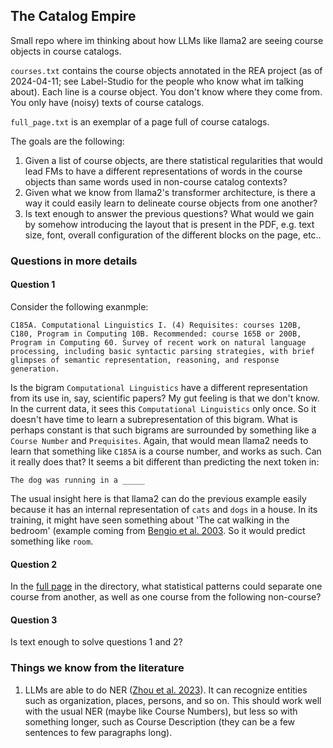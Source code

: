 ## The Catalog Empire

Small repo where im thinking about how LLMs like llama2 are seeing course objects in course catalogs.

`courses.txt` contains the course objects annotated in the REA project (as of 2024-04-11; see Label-Studio for the people who know what im talking about). Each line is a course object. You don't know where they come from. You only have (noisy) texts of course catalogs.

`full_page.txt` is an exemplar of a page full of course catalogs.

The goals are the following:

1. Given a list of course objects, are there statistical regularities that would lead FMs to have a different representations of words in the course objects than same words used in non-course catalog contexts?
1. Given what we know from llama2's transformer architecture, is there a way it could easily learn to delineate course objects from one another?
1. Is text enough to answer the previous questions? What would we gain by somehow introducing the layout that is present in the PDF, e.g. text size, font, overall configuration of the different blocks on the page, etc..

### Questions in more details

#### Question 1

Consider the following exanmple:
```
C185A. Computational Linguistics I. (4) Requisites: courses 120B, C180, Program in Computing 10B. Recommended: course 165B or 200B, Program in Computing 60. Survey of recent work on natural language processing, including basic syntactic parsing strategies, with brief glimpses of semantic representation, reasoning, and response generation.
```
Is the bigram `Computational Linguistics` have a different representation from its use in, say, scientific papers? My gut feeling is that we don't know. In the current data, it sees this `Computational Linguistics` only once. So it doesn't have time to learn a subrepresentation of this bigram. What is perhaps constant is that such bigrams are surrounded by something like a `Course Number` and `Prequisites`. Again, that would mean llama2 needs to learn that something like `C185A` is a course number, and works as such. Can it really does that? It seems a bit different than predicting the next token in:
```
The dog was running in a _____
```
The usual insight here is that llama2 can do the previous example easily because it has an internal representation of `cats` and `dogs` in a house. In its training, it might have seen something about 'The cat walking in the bedroom' (example coming from [Bengio et al. 2003](https://www.jmlr.org/papers/volume3/bengio03a/bengio03a.pdf). So it would predict something like `room`.

#### Question 2

In the [full page](https://github.com/jstonge/catempire/blob/main/single_full_page.txt) in the directory, what statistical patterns could separate one course from another, as well as one course from the following non-course?

#### Question 3

Is text enough to solve questions 1 and 2?

### Things we know from the literature

1. LLMs are able to do NER ([Zhou et al. 2023](https://universal-ner.github.io/)). It can recognize entities such as organization, places, persons, and so on. This should work well with the usual NER (maybe like Course Numbers), but less so with something longer, such as Course Description (they can be a few sentences to few paragraphs long).
